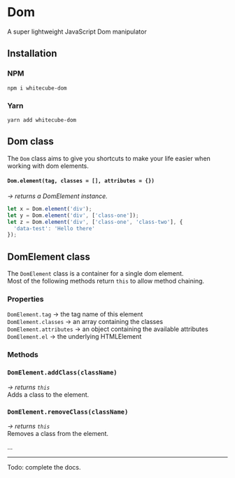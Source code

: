 # Dom

A super lightweight JavaScript Dom manipulator

## Installation

### NPM
`npm i whitecube-dom`

### Yarn
`yarn add whitecube-dom`


## Dom class
The `Dom` class aims to give you shortcuts to make your life easier when working with dom elements.

#### `Dom.element(tag, classes = [], attributes = {})`
*→ returns a DomElement instance.*  
```js
let x = Dom.element('div');
let y = Dom.element('div', ['class-one']);
let z = Dom.element('div', ['class-one', 'class-two'], { 
  'data-test': 'Hello there'
});
```


## DomElement class
The `DomElement` class is a container for a single dom element.  
Most of the following methods return `this` to allow method chaining.  

### Properties
`DomElement.tag` → the tag name of this element  
`DomElement.classes` → an array containing the classes  
`DomElement.attributes` → an object containing the available attributes  
`DomElement.el` → the underlying HTMLElement

### Methods

### `DomElement.addClass(className)`
*→ returns `this`*  
Adds a class to the element.


### `DomElement.removeClass(className)`
*→ returns `this`*  
Removes a class from the element.

...


---

Todo: complete the docs.